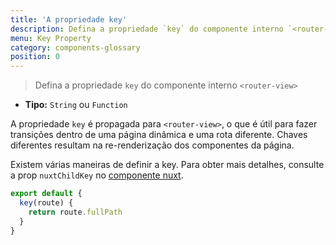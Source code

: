 ```yaml
---
title: 'A propriedade key'
description: Defina a propriedade `key` do componente interno `<router-view>`
menu: Key Property
category: components-glossary
position: 0
---
```


> Defina a propriedade `key` do componente interno `<router-view>`

- **Tipo:** `String` ou `Function`

A propriedade `key` é propagada para `<router-view>`, o que é útil para fazer transições dentro de uma página dinâmica e uma rota diferente. Chaves diferentes resultam na re-renderização dos componentes da página.

Existem várias maneiras de definir a key. Para obter mais detalhes, consulte a prop `nuxtChildKey` no [componente nuxt](/guides/features/nuxt-components).

```js
export default {
  key(route) {
    return route.fullPath
  }
}
```
